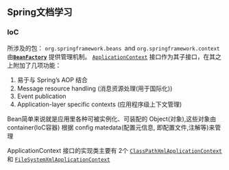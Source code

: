 ## Spring文档学习

### IoC
所涉及的包： `org.springframework.beans `and `org.springframework.context`
由[**`BeanFactory`**](https://docs.spring.io/spring-framework/docs/5.3.10/javadoc-api/org/springframework/beans/factory/BeanFactory.html) 提供管理机制。 
[`ApplicationContext`](https://docs.spring.io/spring-framework/docs/5.3.10/javadoc-api/org/springframework/context/ApplicationContext.html) 接口作为其子接口，在其之上附加了几项功能：
1. 易于与 Spring’s AOP 结合
2. Message resource handling (消息资源处理(用于国际化))
3. Event publication
4. Application-layer specific contexts (应用程序级上下文管理)

Bean简单来说就是应用里各种可被实例化、可装配的 Object(对象),这些对象由 container(IoC容器) 根据 config matedata(配置元信息, 即配置文件,注解等)来管理

ApplicationContext 接口的实现类主要有 2个 [`ClassPathXmlApplicationContext`](https://docs.spring.io/spring-framework/docs/5.3.10/javadoc-api/org/springframework/context/support/ClassPathXmlApplicationContext.html) 和 [`FileSystemXmlApplicationContext`](https://docs.spring.io/spring-framework/docs/5.3.10/javadoc-api/org/springframework/context/support/FileSystemXmlApplicationContext.html)